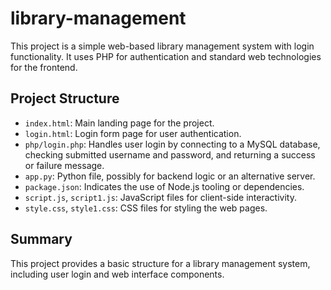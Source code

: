 # library-management

This project is a simple web-based library management system with login functionality. It uses PHP for authentication and standard web technologies for the frontend.

## Project Structure

- `index.html`: Main landing page for the project.
- `login.html`: Login form page for user authentication.
- `php/login.php`: Handles user login by connecting to a MySQL database, checking submitted username and password, and returning a success or failure message.
- `app.py`: Python file, possibly for backend logic or an alternative server.
- `package.json`: Indicates the use of Node.js tooling or dependencies.
- `script.js`, `script1.js`: JavaScript files for client-side interactivity.
- `style.css`, `style1.css`: CSS files for styling the web pages.

## Summary

This project provides a basic structure for a library management system, including user login and web interface components.